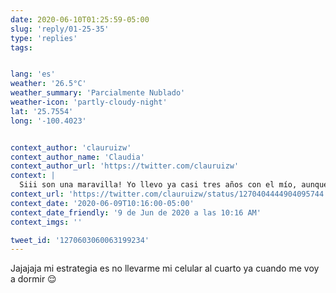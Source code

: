 ```yaml
---
date: 2020-06-10T01:25:59-05:00
slug: 'reply/01-25-35'
type: 'replies'
tags:


lang: 'es'
weather: '26.5°C'
weather_summary: 'Parcialmente Nublado'
weather-icon: 'partly-cloudy-night'
lat: '25.7554'
long: '-100.4023'


context_author: 'clauruizw'
context_author_name: 'Claudia'
context_author_url: 'https://twitter.com/clauruizw'
context: |
  Siii son una maravilla! Yo llevo ya casi tres años con el mío, aunque ahora mi despertador es „mami musliiiii“ jajaja
context_url: 'https://twitter.com/clauruizw/status/1270404444904095744'
context_date: '2020-06-09T10:16:00-05:00'
context_date_friendly: '9 de Jun de 2020 a las 10:16 AM'
context_imgs: ''

tweet_id: '1270603060063199234'
---
```

Jajajaja mi estrategia es no llevarme mi celular al cuarto ya cuando me voy a dormir 😌